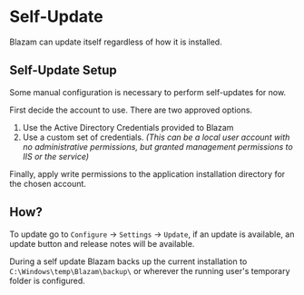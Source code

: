 ﻿# Self-Update
Blazam can update itself regardless of how it is installed.

## Self-Update Setup
Some manual configuration is necessary to perform self-updates for now.

First decide the account to use. There are two approved options.

1. Use the Active Directory Credentials provided to Blazam
1. Use a custom set of credentials. *(This can be a local user account with no administrative permissions, but granted management permissions to IIS or the service)*

Finally, apply write permissions to the application installation directory 
for the chosen account.

## How?
To update go to `Configure` -> `Settings` -> `Update`, if an update is available, an update button and release notes will be available.

During a self update Blazam backs up the current installation to `C:\Windows\temp\Blazam\backup\` or wherever the running user's temporary folder is configured.